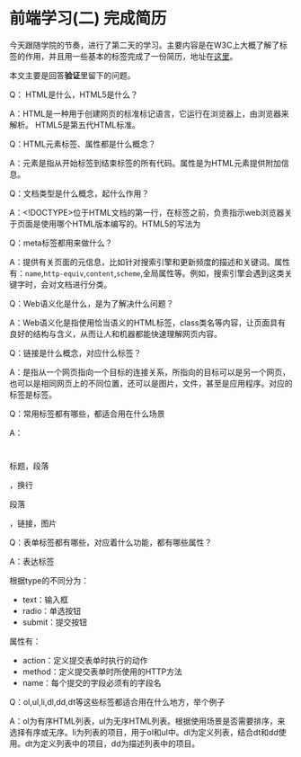 # 前端学习(二) 完成简历

今天跟随学院的节奏，进行了第二天的学习。主要内容是在W3C上大概了解了标签的作用，并且用一些基本的标签完成了一份简历，地址在[这里](https://codepen.io/dragonTnT/pen/ZEzXENO)。



本文主要是回答**验证**里留下的问题。



Q： HTML是什么，HTML5是什么？

A：HTML是一种用于创建网页的标准标记语言，它运行在浏览器上，由浏览器来解析。 HTML5是第五代HTML标准。



Q：HTML元素标签、属性都是什么概念？

A：元素是指从开始标签到结束标签的所有代码。属性是为HTML元素提供附加信息。



Q：文档类型是什么概念，起什么作用？

A：<!DOCTYPE>位于HTML文档的第一行，在<html>标签之前，负责指示web浏览器关于页面是使用哪个HTML版本编写的。HTML5的写法为<!DOCTYPE html>



Q：meta标签都用来做什么？

A：提供有关页面的元信息，比如针对搜索引擎和更新频度的描述和关键词。属性有：`name`,`http-equiv`,`content`,`scheme`,全局属性等。例如<meta name="keywords" content="HTML,ASP,PHP,SQL">，搜索引擎会遇到这类关键字时，会对文档进行分类。



Q：Web语义化是什么，是为了解决什么问题？

A：Web语义化是指使用恰当语义的HTML标签，class类名等内容，让页面具有良好的结构与含义，从而让人和机器都能快速理解网页内容。



Q：链接是什么概念，对应什么标签？

A：是指从一个网页指向一个目标的连接关系，所指向的目标可以是另一个网页，也可以是相同网页上的不同位置，还可以是图片，文件，甚至是应用程序。对应的标签是<a>标签。



Q：常用标签都有哪些，都适合用在什么场景

A：<h1></h1>标题，段落<p></p>，换行<br />

段落<p></p>，链接<a href=""></a>，图片<img src="" alt="">



Q：表单标签都有哪些，对应着什么功能，都有哪些属性？

A：表达标签<form></form>根据type的不同分为：

- text：输入框
- radio：单选按钮
- submit：提交按钮

属性有：

- action：定义提交表单时执行的动作
- method：定义提交表单时所使用的HTTP方法
- name：每个提交的字段必须有的字段名



Q：ol,ul,li,dl,dd,dt等这些标签都适合用在什么地方，举个例子

A：ol为有序HTML列表，ul为无序HTML列表。根据使用场景是否需要排序，来选择有序或无序。li为列表的项目，用于ol和ul中。dl为定义列表，结合dt和dd使用。dt为定义列表中的项目，dd为描述列表中的项目。



